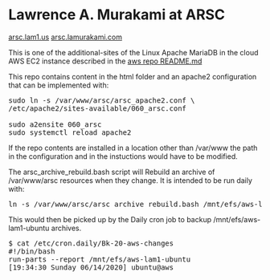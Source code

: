 # Lawrence A. Murakami at ARSC

[arsc.lam1.us](http://arsc.lam1.us/)
[arsc.lamurakami.com](http://arsc.lamurakami.com/)

This is one of the additional-sites of the Linux Apache MariaDB in the cloud
AWS EC2 instance described in the
[aws repo README.md](https://github.com/LAMurakami/aws#readme)

This repo contains content in the html folder and an apache2 configuration
that can be implemented with:

<pre>sudo ln -s /var/www/arsc/arsc_apache2.conf \
/etc/apache2/sites-available/060_arsc.conf

sudo a2ensite 060_arsc
sudo systemctl reload apache2</pre>

If the repo contents are installed in a location other than /var/www
the path in the configuration and in the instuctions would have to be modified.

The arsc_archive_rebuild.bash script will Rebuild an archive of /var/www/arsc
resources when they change.  It is intended to be run daily with:

<pre>ln -s /var/www/arsc/arsc_archive_rebuild.bash /mnt/efs/aws-lam1-ubuntu/arsc</pre>

This would then be picked up by the Daily cron job to backup
/mnt/efs/aws-lam1-ubuntu archives.

<pre>$ cat /etc/cron.daily/Bk-20-aws-changes
#!/bin/bash
run-parts --report /mnt/efs/aws-lam1-ubuntu
[19:34:30 Sunday 06/14/2020] ubuntu@aws</pre>
